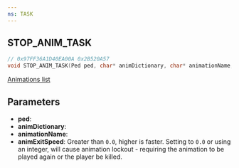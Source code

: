```yaml
---
ns: TASK
---
```

## STOP_ANIM_TASK

```c
// 0x97FF36A1D40EA00A 0x2B520A57
void STOP_ANIM_TASK(Ped ped, char* animDictionary, char* animationName, float animExitSpeed);
```

[Animations list](https://alexguirre.github.io/animations-list/)

## Parameters
* **ped**: 
* **animDictionary**: 
* **animationName**: 
* **animExitSpeed**: Greater than `0.0`, higher is faster. Setting to `0.0` or using an integer, will cause animation lockout - requiring the animation to be played again or the player be killed.

